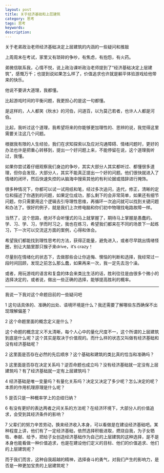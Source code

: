 ```yaml
---
layout: post
title: 关于经济基础和上层建筑
category: 思考
tags: 思考
keywords: 
description: 
---
```



关于老弟政治老师经济基础决定上层建筑的内涵的一些疑问和推敲

上周周末在考试，家里又有琐碎的争吵，有焦虑，有抱怨，有火药。

弟微信联系我，心情不悦，说上政治课听政治老师提到了“经济基础决定上层建筑”，感慨万千；也提到说如果怎么样了，价值追求也许就是躺平体验游戏给他带来的快乐。

他说不要讲大道理，我都懂。

比起游戏时间的平衡问题，我更担心的是这一句都懂。

是这样的，人人都笑《秋水》的河伯，问道百，以为莫己若者，也许人人都是河伯。

比起，我听过这个道理，我希望将来的你能够更加理性的、思辨的说，我觉得这里需要关注这几个问题。

根据我有限的人生经验，我们在求知探索以及应对沟通障碍、情绪问题时，更好的办法也许是把重心转移到，提出一个好问题上来，不能停留在说，这个道理我听过，我懂。

如果你尝试着仔细观察我们身边的争吵，其实大部分人其实都听过、都懂很多道理，但你会发现，大部分人，其实不能真正提出一个好的问题。他们很快就进入了情绪的闭环，然后快速失控的从脑海中搜索其他的有利论据或措辞进行掩饰。

很多种情况下，你都可以试一试用纸和笔，经过多次追问，迭代，修正，清晰的定位和描述了你遇到的问题，如果定位成功，那么剩下的会非常简单，如果还有细节问题，你只需要用这个逻辑去引导理性思维，再循环一次追问就可以找到关键问题和办法了。很好的例子，就是我们上次修电脑和你们初中物理找电路故障一样。

当然了，这个思路，绝对不会听懂式的马上就掌握了，期待马上掌握是愚蠢的。学、习、学、习，学而时习之，我也在练习，希望我们都来在不同的场景下一起练习，下一次可以交流这方面的案例，心得和体会。

希望我们都能找到理性思考的方法，获得正能量，避免进入，或者尽早跳出情绪怪圈，别让大脑里那只猴子来drive，it’s crazy！

尽量别在情绪化的状态下，去做那些会让你追悔、懊恼的判断和选择，我经常过一段时间回顾，发现之前怎么那么蠢，如果再来一次，我一定先去泡个澡。

或者，用玩游戏的语言和复盘的体会来类比生活的话，胜利往往是由很多个微小的选择决定的，或者说，做出一些正确的选择，能够提高胜利的概率。


---


我说一下我对这个命题目前的一些疑问吧

1 这句话具体的、准确的出处、语境环境是什么？我还需要了解哪些东西确保不出现理解偏差？

2 这个命题里面的概念定义是什么？

这个命题的概念定义不太清晰，每个人心中的量化尺度不一，这个所谓的上层建筑到底是什么呢？这个其实是取决于价值观的。而什么样的状态又叫做有经济基础和没有经济基础呢？

2 这里面是否存在必然的先后顺序？这个基础和建筑的类比真的恰当和准确吗？

3 这里面是否存在决定关系吗？逆否命题也成立吗？没有经济基础就一定没有上层建筑吗？有了经济基础就一定有上层建筑吗？

4 经济基础是唯一变量吗？有量化关系吗？决定又决定了多少呢？怎么决定的呢？本质的作用机理原理是什么呢？

5 是否只是一种概率学上的总结归纳？

6 有没有更好的表达两者之间关系的方法呢？在经济环境下，大部分人的价值追求，会受到其经济条件的影响？

7 父辈们的努力辛苦劳动，换来经济收入本身，可以看做是在建设经济基础吧。某种程度上讲，他们有了一定经济基础，依然选择积极进取，燃烧自我，为子女牺牲、奉献、给予，把给子女创造经济基础作为自己的上层建筑的这种选择，是不是本身也能看做一种价值追求，也是在建设他们定义的目标、他们的价值追求、他们的上层建筑呢？

而于我们而言，这种自我超越的精神，选择奋斗的勇气，对我们产生的影响力，是否是一种更加宝贵的上层建筑呢？



